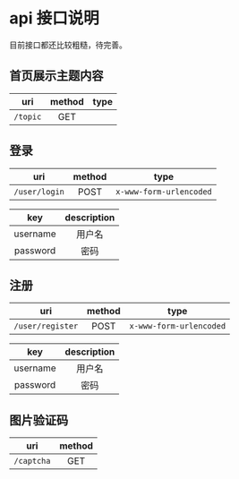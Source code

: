 # api 接口说明

目前接口都还比较粗糙，待完善。

## 首页展示主题内容

|uri|method|type|
|:-:|:-:|:-:|
|`/topic`|GET||

## 登录

|uri|method|type|
|:-:|:-:|:-:|
|`/user/login`|POST|`x-www-form-urlencoded`|

|key|description|
|:-:|:-:|
|username|用户名|
|password|密码|

## 注册

|uri|method|type|
|:-:|:-:|:-:|
|`/user/register`|POST|`x-www-form-urlencoded`|

|key|description|
|:-:|:-:|
|username|用户名|
|password|密码|

## 图片验证码

|uri|method|
|:-:|:-:|
|`/captcha`|GET|
